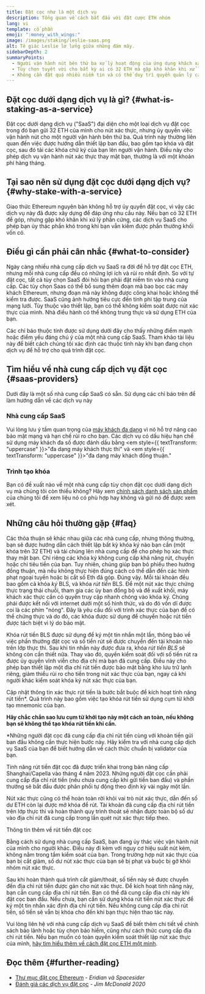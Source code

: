 ```yaml
---
title: Đặt cọc như là một dịch vụ
description: Tổng quan về cách bắt đầu với đặt cược ETH nhóm
lang: vi
template: cổ phần
emoji: ":money_with_wings:"
image: /images/staking/leslie-saas.png
alt: Tê giác Leslie lơ lửng giữa những đám mây.
sidebarDepth: 2
summaryPoints:
  - Người vận hành nút bên thứ ba xử lý hoạt động của ứng dụng khách xác thực của bạn
  - Tùy chọn tuyệt vời cho bất kỳ ai có 32 ETH mà gặp khó khăn khi xử lý kỹ thuật phức tạp của việc vận hành một nút
  - Không cần đặt quá nhiều niềm tin và có thể duy trì quyền quản lý các khóa rút tiền của bạn
---
```


## Đặt cọc dưới dạng dịch vụ là gì? {#what-is-staking-as-a-service}

Đặt cọc dưới dạng dịch vụ ("SaaS") đại diện cho một loại dịch vụ đặt cọc trong đó bạn gửi 32 ETH của mình cho nút xác thực, nhưng ủy quyền việc vận hành nút cho một người vận hành bên thứ ba. Quá trình này thường liên quan đến việc được hướng dẫn thiết lập ban đầu, bao gồm tạo khóa và đặt cọc, sau đó tải các khóa chữ ký của bạn lên người vận hành. Điều này cho phép dịch vụ vận hành nút xác thực thay mặt bạn, thường là với một khoản phí hàng tháng.

## Tại sao nên sử dụng đặt cọc dưới dạng dịch vụ? {#why-stake-with-a-service}

Giao thức Ethereum nguyên bản không hỗ trợ ủy quyền đặt cọc, vì vậy các dịch vụ này đã được xây dựng để đáp ứng nhu cầu này. Nếu bạn có 32 ETH để góp, nhưng gặp khó khăn khi xử lý phần cứng, các dịch vụ SaaS cho phép bạn ủy thác phần khó trong khi bạn vẫn kiếm được phần thưởng khối vốn có.

<CardGrid>
  <Card title="Nút xác thực riêng" emoji=":desktop_computer:" description="Deposit your own 32 ETH to activate your own set of signing keys that will participate in Ethereum consensus. Monitor your progress with dashboards to watch those ETH rewards accumulate." />
  <Card title="Dễ dàng bắt đầu" emoji="🏁" description="Forget about hardware specs, setup, node maintenance and upgrades. SaaS providers let you outsource the hard part by uploading your own signing credentials, allowing them to run a validator on your behalf, for a small cost." />
  <Card title="Giới hạn rủi ro" emoji=":shield:" description="In many cases users do not have to give up access to the keys that enable withdrawing or transferring staked funds. These are different from the signing keys, and can be stored separately to limit (but not eliminate) your risk as a staker." />
</CardGrid>

<StakingComparison page="saas" />

## Điều gì cần phải cân nhắc {#what-to-consider}

Ngày càng nhiều nhà cung cấp dịch vụ SaaS ra đời để hỗ trợ đặt cọc ETH, nhưng mỗi nhà cung cấp đều có những lợi ích và rủi ro nhất định. So với tự đặt cọc, tất cả tùy chọn SaaS đòi hỏi bạn phải đặt niềm tin vào nhà cung cấp. Các tùy chọn Saas có thể bổ sung thêm đoạn mã bao bọc các máy khách Ethereum, nhưng đoạn mã này không được công khai hoặc không thể kiểm tra được. SaaS cũng ảnh hưởng tiêu cực đến tính phi tập trung của mạng lưới. Tùy thuộc vào thiết lập, bạn có thể không kiểm soát được nút xác thực của mình. Nhà điều hành có thể không trung thực và sử dụng ETH của bạn.

Các chỉ báo thuộc tính được sử dụng dưới đây cho thấy những điểm mạnh hoặc điểm yếu đáng chú ý của một nhà cung cấp SaaS. Tham khảo tài liệu này để biết cách chúng tôi xác định các thuộc tính này khi bạn đang chọn dịch vụ để hỗ trợ cho quá trình đặt cọc.

<StakingConsiderations page="saas" />

## Tìm hiểu về nhà cung cấp dịch vụ đặt cọc {#saas-providers}

Dưới đây là một số nhà cung cấp SaaS có sẵn. Sử dụng các chỉ báo trên để làm hướng dẫn về các dịch vụ này

<ProductDisclaimer />

### Nhà cung cấp SaaS

<StakingProductsCardGrid category="saas" />

Vui lòng lưu ý tầm quan trọng của [máy khách đa dạng](/developers/docs/nodes-and-clients/client-diversity/) vì nó hỗ trợ nâng cao bảo mật mạng và hạn chế rủi ro cho bạn. Các dịch vụ có dấu hiệu hạn chế sử dụng máy khách đa số được đánh dấu bằng <em style={{ textTransform: "uppercase" }}>"đa dạng máy khách thực thi"</em> và <em style={{ textTransform: "uppercase" }}>"đa dạng máy khách đồng thuận."</em>

### Trình tạo khóa

<StakingProductsCardGrid category="keyGen" />

Bạn có đề xuất nào về một nhà cung cấp tùy chọn đặt cọc dưới dạng dịch vụ mà chúng tôi còn thiếu không? Hãy xem [chính sách danh sách sản phẩm](/contributing/adding-staking-products/) của chúng tôi để xem liệu nó có phù hợp hay không và gửi nó để được xem xét.

## Những câu hỏi thường gặp {#faq}

<ExpandableCard title="Ai giữ khóa của tôi?" eventCategory="SaasStaking" eventName="clicked who holds my keys">
Các thỏa thuận sẽ khác nhau giữa các nhà cung cấp, nhưng thông thường, bạn sẽ được hướng dẫn cách thiết lập bất kỳ khóa ký nào bạn cần (một khóa trên 32 ETH) và tải chúng lên nhà cung cấp để cho phép họ xác thực thay mặt bạn. Chỉ riêng các khóa ký không cung cấp khả năng rút, chuyển hoặc chi tiêu tiền của bạn. Tuy nhiên, chúng giúp bạn bỏ phiếu theo hướng đồng thuận, mà nếu không thực hiện đúng cách có thể dẫn đến các hình phạt ngoại tuyến hoặc bị cắt số Eth đã góp.
</ExpandableCard>

<ExpandableCard title="Vậy là có hai bộ khóa?" eventCategory="SaasStaking" eventName="clicked so there are two sets of keys">
Đúng vậy. Mỗi tài khoản đều bao gồm cả khóa <em>ký</em> BLS, và khóa <em>rút tiền</em> BLS. Để một nút xác thực chứng thực trạng thái chuỗi, tham gia các ủy ban đồng bộ và đề xuất khối, máy khách xác thực cần có quyền truy cập nhanh chóng vào khóa ký. Chúng phải được kết nối với internet dưới một số hình thức, và do đó vốn dĩ được coi là các phím "nóng". Đây là yêu cầu đối với trình xác thực của bạn để có thể chứng thực và do đó, các khóa được sử dụng để chuyển hoặc rút tiền được tách biệt vì lý do bảo mật.

Khóa rút tiền BLS được sử dụng để ký một tin nhắn một lần, thông báo về việc phần thưởng đặt cọc và số tiền rút sẽ được chuyển đến tài khoản nào trên lớp thực thi. Sau khi tin nhắn này được đưa ra, khóa <em>rút tiền BLS</em> sẽ không còn cần thiết nữa. Thay vào đó, quyền kiểm soát đối với số tiền rút ra được ủy quyền vĩnh viễn cho địa chỉ mà bạn đã cung cấp. Điều này cho phép bạn thiết lập một địa chỉ rút tiền được bảo mật bằng kho lưu trữ lạnh riêng, giảm thiểu rủi ro cho tiền trong nút xác thực của bạn, ngay cả khi người khác kiểm soát khóa ký nút xác thực của bạn.

Cập nhật thông tin xác thực rút tiền là bước bắt buộc để kích hoạt tính năng rút tiền\*. Quá trình này bao gồm việc tạo khóa rút tiền sử dụng cụm từ khởi tạo mnemonic của bạn.

<strong>Hãy chắc chắn sao lưu cụm từ khởi tạo này một cách an toàn, nếu không bạn sẽ không thể tạo khóa rút tiền khi cần.</strong>

\*Những người đặt cọc đã cung cấp địa chỉ rút tiền cùng với khoản tiền gửi ban đầu không cần thực hiện bước này. Hãy kiểm tra với nhà cung cấp dịch vụ SaaS của bạn để biết hướng dẫn về cách thức chuẩn bị validator của bạn.
</ExpandableCard>

<ExpandableCard title="Khi nào tôi có thể rút?" eventCategory="SaasStaking" eventName="clicked when can I withdraw">
Tính năng rút tiền đặt cọc đã được triển khai trong bản nâng cấp Shanghai/Capella vào tháng 4 năm 2023. Những người đặt cọc cần phải cung cấp địa chỉ rút tiền (nếu chưa cung cấp khi gửi tiền ban đầu) và phần thưởng sẽ bắt đầu được phân phối tự động theo định kỳ vài ngày một lần.

Nút xác thực cũng có thể hoàn toàn rời khỏi vai trò nút xác thực, dẫn đến số dư ETH còn lại được mở khóa để rút. Tài khoản đã cung cấp địa chỉ rút tiền trên lớp thực thi và hoàn thành quy trình thoát sẽ nhận được toàn bộ số dư vào địa chỉ rút đã cung cấp trong lần quét nút xác thực tiếp theo.

<ButtonLink to="/staking/withdrawals/">Thông tin thêm về rút tiền đặt cọc</ButtonLink>
</ExpandableCard>

<ExpandableCard title="Điều gì xảy ra nếu tôi bị cắt giảm nút xác thực?" eventCategory="SaasStaking" eventName="clicked what happens if I get slashed">
Bằng cách sử dụng nhà cung cấp SaaS, bạn đang ủy thác việc vận hành nút của mình cho người khác. Điều này đi kèm với nguy cơ hiệu suất nút kém, không nằm trong tầm kiểm soát của bạn. Trong trường hợp nút xác thực của bạn bị cắt giảm, số dư nút xác thực của bạn sẽ bị phạt và buộc bị gỡ khỏi nhóm nút xác thực.

Sau khi hoàn thành quá trình cắt giảm/thoát, số tiền này sẽ được chuyển đến địa chỉ rút tiền được gán cho nút xác thực. Để kích hoạt tính năng này, bạn cần cung cấp địa chỉ rút tiền. Bạn có thể đã cung cấp địa chỉ này khi đặt cọc ban đầu. Nếu chưa, bạn cần sử dụng khóa rút tiền nút xác thực để ký một tin nhắn xác định địa chỉ rút tiền. Nếu không cung cấp địa chỉ rút tiền, số tiền sẽ vẫn bị khóa cho đến khi bạn thực hiện thao tác này.

Vui lòng liên hệ với nhà cung cấp dịch vụ SaaS để biết thêm chi tiết về chính sách bảo lãnh hoặc tùy chọn bảo hiểm, cũng như cách thức cung cấp địa chỉ rút tiền. Nếu bạn muốn có toàn quyền kiểm soát thiết lập nút xác thực của mình, <a href="/staking/solo/">hãy tìm hiểu thêm về cách đặt cọc ETH một mình</a>.
</ExpandableCard>

## Đọc thêm {#further-reading}

- [Thư mục đặt cọc Ethereum](https://www.staking.directory/) - _Eridian và Spacesider_
- [Đánh giá các dịch vụ đặt cọc](https://www.attestant.io/posts/evaluating-staking-services/) - _Jim McDonald 2020_
